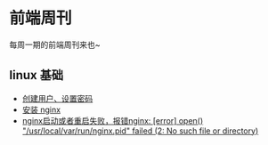 # 前端周刊
每周一期的前端周刊来也~

## linux 基础

* [创建用户、设置密码](https://blog.csdn.net/li_101357/article/details/69367457)
* [安装 nginx](https://www.cnblogs.com/xxoome/p/5866475.html)
* [nginx启动或者重启失败，报错nginx: [error] open() "/usr/local/var/run/nginx.pid" failed (2: No such file or directory)](https://www.cnblogs.com/fancyLee/p/8931814.html)
